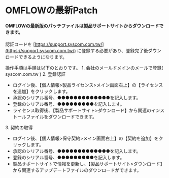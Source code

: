 # OMFLOWの最新Patch

#### OMFLOWの最新版のパッチファイルは製品サポートサイトからダウンロードできます。

認証コードを [https://support.syscom.com.tw/](https://support.syscom.com.tw/) に登録する必要があり、登録完了後ダウンロードできるようになります。

操作手順は手順は以下のとおりです。
1\. 会社のメールドメインのメールで登録( syscom.com.tw )
2\. 登録認証

* ログイン後、【個人情報>製品ライセンス>メイン画面右上】の【ライセンスを追加】をクリックします。
* 承認のシリアル番号、●●●●●●●●●●●●●を記入します。
* 登録のシリアル番号、●●●●●●●●●を記入します。
* ライセンス取得後、【製品サポートサイト>ダウンロード】から関連のインストールファイルをダウンロードできます。

3\. 契約の取得

* ログイン後、【個人情報>保守契約>メイン画面右上】の【契約を追加】をクリックします。
* 承認のシリアル番号、●●●●●●●●●●●●●を記入します。
* 登録のシリアル番号、●●●●●●●●●を記入します。
* 製品サポートサイトで情報を更新し、【製品サポートサイト>ダウンロード】から関連するアップデートファイルのダウンロードができます。
